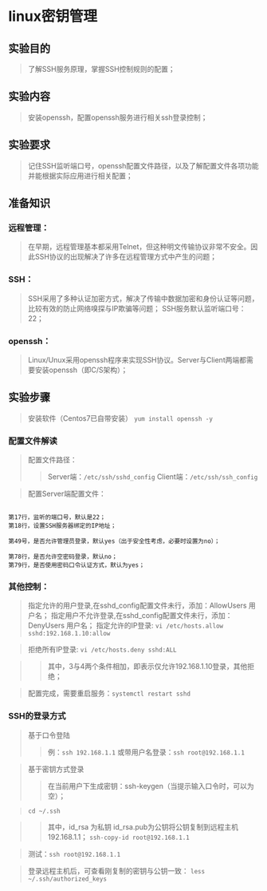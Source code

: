 # linux密钥管理
## 实验目的
>了解SSH服务原理，掌握SSH控制规则的配置；

## 实验内容
>安装openssh，配置openssh服务进行相关ssh登录控制；

## 实验要求
>记住SSH监听端口号，openssh配置文件路径，以及了解配置文件各项功能并能根据实际应用进行相关配置；

## 准备知识
### 远程管理：
>在早期，远程管理基本都采用Telnet，但这种明文传输协议非常不安全。因此SSH协议的出现解决了许多在远程管理方式中产生的问题；
### SSH：
>SSH采用了多种认证加密方式，解决了传输中数据加密和身份认证等问题，比较有效的防止网络嗅探与IP欺骗等问题；
>SSH服务默认监听端口号：22；

### openssh：
>Linux/Unux采用openssh程序来实现SSH协议。Server与Client两端都需要安装openssh（即C/S架构）；

## 实验步骤
>安装软件（Centos7已自带安装）
`yum install openssh -y`

### 配置文件解读
>配置文件路径：
>>Server端：`/etc/ssh/sshd_config`
>>Client端：`/etc/ssh/ssh_config`

>配置Server端配置文件：
```vi /etc/ssh/sshd_config

第17行，监听的端口号，默认是22；
第18行，设置SSH服务器绑定的IP地址；

第49号，是否允许管理员登录，默认yes（出于安全性考虑，必要时设置为no）；

第78行，是否允许空密码登录，默认no；
第79行，是否使用密码口令认证方式，默认为yes；
```

### 其他控制：
>指定允许的用户登录,在sshd_config配置文件未行，添加：AllowUsers 用户名；
>指定用户不允许登录,在sshd_config配置文件未行，添加：DenyUsers 用户名；
>指定允许的IP登录:
`vi /etc/hosts.allow sshd:192.168.1.10:allow`

>拒绝所有IP登录:
`vi /etc/hosts.deny	sshd:ALL`

>>其中，3与4两个条件相加，即表示仅允许192.168.1.10登录，其他拒绝；

>配置完成，需要重启服务：`systemctl restart sshd`


### SSH的登录方式
>基于口令登陆
>>例：`ssh 192.168.1.1`
>>或带用户名登录：`ssh root@192.168.1.1`

>基于密钥方式登录
>>在当前用户下生成密钥：ssh-keygen（当提示输入口令时，可以为空）；

>`cd ~/.ssh`

>>其中，id_rsa 为私钥 id_rsa.pub为公钥将公钥复制到远程主机192.168.1.1； 
>>`ssh-copy-id root@192.168.1.1`

>测试：`ssh root@192.168.1.1`

>登录远程主机后，可查看刚复制的密钥与公钥一致：
`less ~/.ssh/authorized_keys`

